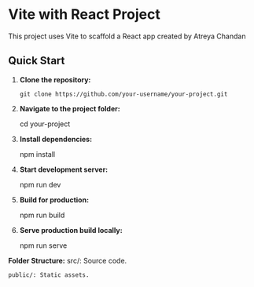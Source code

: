 # Vite with React Project

This project uses Vite to scaffold a React app created by Atreya Chandan

## Quick Start

1. **Clone the repository:**

   ```
   git clone https://github.com/your-username/your-project.git

2. **Navigate to the project folder:**

    cd your-project

3. **Install dependencies:**

    npm install

4. **Start development server:**

    npm run dev

5. **Build for production:**

    npm run build

6. **Serve production build locally:**

    npm run serve

**Folder Structure:**
    src/: Source code.
    
    public/: Static assets.